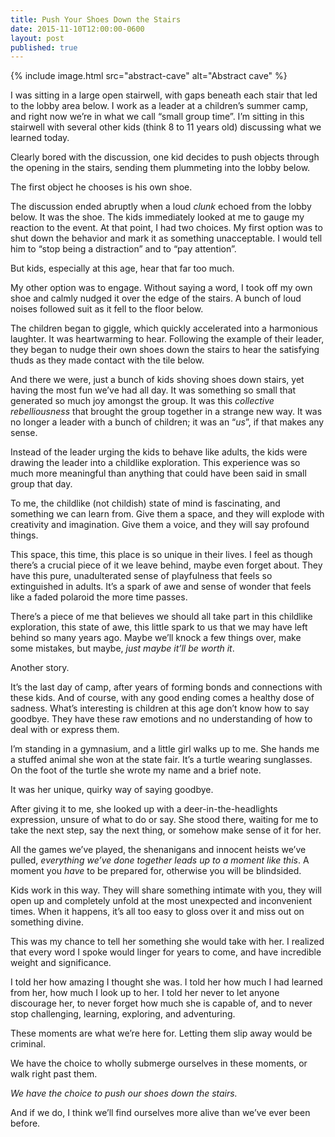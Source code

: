 ```yaml
---
title: Push Your Shoes Down the Stairs
date: 2015-11-10T12:00:00-0600
layout: post
published: true
---
```


{% include image.html src="abstract-cave" alt="Abstract cave" %}

I was sitting in a large open stairwell, with gaps beneath each stair that led to the lobby area below. I work as a leader at a children’s summer camp, and right now we’re in what we call “small group time”. I’m sitting in this stairwell with several other kids (think 8 to 11 years old) discussing what we learned today.

Clearly bored with the discussion, one kid decides to push objects through the opening in the stairs, sending them plummeting into the lobby below.

The first object he chooses is his own shoe.

<!--more-->

The discussion ended abruptly when a loud *clunk* echoed from the lobby below. It was the shoe. The kids immediately looked at me to gauge my reaction to the event. At that point, I had two choices. My first option was to shut down the behavior and mark it as something unacceptable. I would tell him to “stop being a distraction” and to “pay attention”.

But kids, especially at this age, hear that far too much.

My other option was to engage. Without saying a word, I took off my own shoe and calmly nudged it over the edge of the stairs. A bunch of loud noises followed suit as it fell to the floor below.

The children began to giggle, which quickly accelerated into a harmonious laughter. It was heartwarming to hear. Following the example of their leader, they began to nudge their own shoes down the stairs to hear the satisfying thuds as they made contact with the tile below.

And there we were, just a bunch of kids shoving shoes down stairs, yet having the most fun we’ve had all day. It was something so small that generated so much joy amongst the group. It was this *collective rebelliousness* that brought the group together in a strange new way. It was no longer a leader with a bunch of children; it was an “*us*”, if that makes any sense.

Instead of the leader urging the kids to behave like adults, the kids were drawing the leader into a childlike exploration. This experience was so much more meaningful than anything that could have been said in small group that day.

To me, the childlike (not childish) state of mind is fascinating, and something we can learn from. Give them a space, and they will explode with creativity and imagination. Give them a voice, and they will say profound things.

This space, this time, this place is so unique in their lives. I feel as though there’s a crucial piece of it we leave behind, maybe even forget about. They have this pure, unadulterated sense of playfulness that feels so extinguished in adults. It’s a spark of awe and sense of wonder that feels like a faded polaroid the more time passes.

There’s a piece of me that believes we should all take part in this childlike exploration, this state of awe, this little spark to us that we may have left behind so many years ago. Maybe we’ll knock a few things over, make some mistakes, but maybe, *just maybe it’ll be worth it*.

Another story.

It’s the last day of camp, after years of forming bonds and connections with these kids. And of course, with any good ending comes a healthy dose of sadness. What’s interesting is children at this age don’t know how to say goodbye. They have these raw emotions and no understanding of how to deal with or express them.

I’m standing in a gymnasium, and a little girl walks up to me. She hands me a stuffed animal she won at the state fair. It’s a turtle wearing sunglasses. On the foot of the turtle she wrote my name and a brief note.

It was her unique, quirky way of saying goodbye.

After giving it to me, she looked up with a deer-in-the-headlights expression, unsure of what to do or say. She stood there, waiting for me to take the next step, say the next thing, or somehow make sense of it for her.

All the games we’ve played, the shenanigans and innocent heists we’ve pulled, *everything we’ve done together leads up to a moment like this*. A moment you *have* to be prepared for, otherwise you will be blindsided.

Kids work in this way. They will share something intimate with you, they will open up and completely unfold at the most unexpected and inconvenient times. When it happens, it’s all too easy to gloss over it and miss out on something divine.

This was my chance to tell her something she would take with her. I realized that every word I spoke would linger for years to come, and have incredible weight and significance.

I told her how amazing I thought she was. I told her how much I had learned from her, how much I look up to her. I told her never to let anyone discourage her, to never forget how much she is capable of, and to never stop challenging, learning, exploring, and adventuring.

These moments are what we’re here for. Letting them slip away would be criminal.

We have the choice to wholly submerge ourselves in these moments, or walk right past them.

*We have the choice to push our shoes down the stairs.*

And if we do, I think we’ll find ourselves more alive than we’ve ever been before.
